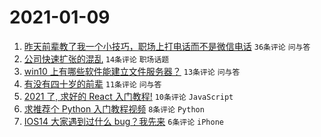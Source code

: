 # 2021-01-09

1. [昨天前辈教了我一个小技巧，职场上打电话而不是微信电话](https://www.v2ex.com/t/743241) `36条评论` `问与答`
1. [公司快速扩张的混乱](https://www.v2ex.com/t/743238) `14条评论` `职场话题`
1. [win10 上有哪些软件能建立文件服务器？](https://www.v2ex.com/t/743247) `13条评论` `问与答`
1. [有没有四十岁的前辈](https://www.v2ex.com/t/743242) `11条评论` `问与答`
1. [2021 了, 求好的 React 入门教程!](https://www.v2ex.com/t/743235) `10条评论` `JavaScript`
1. [求推荐个 Python 入门教程视频](https://www.v2ex.com/t/743239) `8条评论` `Python`
1. [IOS14 大家遇到过什么 bug？我先来](https://www.v2ex.com/t/743244) `6条评论` `iPhone`
